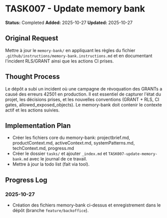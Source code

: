 # TASK007 - Update memory bank

**Status:** Completed
**Added:** 2025-10-27
**Updated:** 2025-10-27

## Original Request

Mettre à jour le `memory-bank/` en appliquant les règles du fichier `.github/instructions/memory-bank.instructions.md` et en documentant l'incident RLS/GRANT ainsi que les actions CI prises.

## Thought Process

Le dépôt a subi un incident où une campagne de révoquation des GRANTs a causé des erreurs 42501 en production. Il est essentiel de capturer l'état du projet, les décisions prises, et les nouvelles conventions (GRANT + RLS, CI gates, allowed_exposed_objects). Le memory-bank doit contenir le contexte actif et les actions suivies.

## Implementation Plan

- Créer les fichiers core du memory-bank: projectbrief.md, productContext.md, activeContext.md, systemPatterns.md, techContext.md, progress.md
- Créer le dossier `tasks/` et ajouter `_index.md` et `TASK007-update-memory-bank.md` avec le journal de ce travail.
- Mettre à jour la todo list (fait via tool).

## Progress Log

### 2025-10-27

- Création des fichiers memory-bank ci-dessus et enregistrement dans le dépôt (branche `feature/backoffice`).

